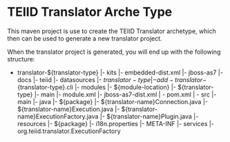 TEIID Translator Arche Type
================

This maven project is use to create the TEIID Translator archetype, which then can be used to generate a new translator project.

When the translator project is generated, you will end up with the following structure:

-  translator-${translator-type}
	|-	kits
		|-	embedded-dist.xml
		|-	jboss-as7
			|-	docs
				|-	teiid
					|-	datasources
						|-	${translator-type}	
							|-	add-translator-${translator-type}.cli
			|-	modules
				|-	${module-location}
					|-	${translator-type}
						|-	main
							|-	module.xml
		|-	jboss-as7-dist.xml 
	| -	pom.xml
	| -	src
		|-	main
			|-	java
				|-	${package}
					|-	${translator-name}Connection.java
					|-	${translator-name}Execution.java
					|-	${translator-name}ExecutionFactory.java
					|-	${translator-name}Plugin.java
			|-	resources
				|-	${package}
						|-	i18n.properties
				|-	META-INF
					|-	services
						|-	org.teiid.translator.ExecutionFactory

